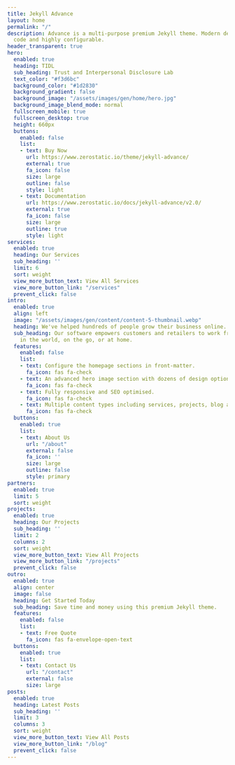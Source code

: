 ```yaml
---
title: Jekyll Advance
layout: home
permalink: "/"
description: Advance is a multi-purpose premium Jekyll theme. Modern design, clean
  code and highly configurable.
header_transparent: true
hero:
  enabled: true
  heading: TIDL
  sub_heading: Trust and Interpersonal Disclosure Lab
  text_color: "#f3d6bc"
  background_color: "#1d2830"
  background_gradient: false
  background_image: "/assets/images/gen/home/hero.jpg"
  background_image_blend_mode: normal
  fullscreen_mobile: true
  fullscreen_desktop: true
  height: 660px
  buttons:
    enabled: false
    list:
    - text: Buy Now
      url: https://www.zerostatic.io/theme/jekyll-advance/
      external: true
      fa_icon: false
      size: large
      outline: false
      style: light
    - text: Documentation
      url: https://www.zerostatic.io/docs/jekyll-advance/v2.0/
      external: true
      fa_icon: false
      size: large
      outline: true
      style: light
services:
  enabled: true
  heading: Our Services
  sub_heading: ''
  limit: 6
  sort: weight
  view_more_button_text: View All Services
  view_more_button_link: "/services"
  prevent_click: false
intro:
  enabled: true
  align: left
  image: "/assets/images/gen/content/content-5-thumbnail.webp"
  heading: We've helped hundreds of people grow their business online.
  sub_heading: Our software empowers customers and retailers to work from anywhere
    in the world, on the go, or at home.
  features:
    enabled: false
    list:
    - text: Configure the homepage sections in front-matter.
      fa_icon: fas fa-check
    - text: An advanced hero image section with dozens of design options.
      fa_icon: fas fa-check
    - text: Fully responsive and SEO optimised.
      fa_icon: fas fa-check
    - text: Multiple content types including services, projects, blog and more.
      fa_icon: fas fa-check
  buttons:
    enabled: true
    list:
    - text: About Us
      url: "/about"
      external: false
      fa_icon: ''
      size: large
      outline: false
      style: primary
partners:
  enabled: true
  limit: 5
  sort: weight
projects:
  enabled: true
  heading: Our Projects
  sub_heading: ''
  limit: 2
  columns: 2
  sort: weight
  view_more_button_text: View All Projects
  view_more_button_link: "/projects"
  prevent_click: false
outro:
  enabled: true
  align: center
  image: false
  heading: Get Started Today
  sub_heading: Save time and money using this premium Jekyll theme.
  features:
    enabled: false
    list:
    - text: Free Quote
      fa_icon: fas fa-envelope-open-text
  buttons:
    enabled: true
    list:
    - text: Contact Us
      url: "/contact"
      external: false
      size: large
posts:
  enabled: true
  heading: Latest Posts
  sub_heading: ''
  limit: 3
  columns: 3
  sort: weight
  view_more_button_text: View All Posts
  view_more_button_link: "/blog"
  prevent_click: false
---
```


